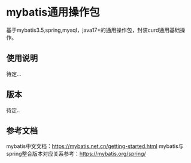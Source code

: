 # mybatis通用操作包
基于mybatis3.5,spring,mysql，java17+的通用操作包，封装curd通用基础操作。

## 使用说明
待定...

## 版本
待定..

## 参考文档
mybatis中文文档：https://mybatis.net.cn/getting-started.html
mybatis与spring整合版本对应关系参考：https://mybatis.org/spring/
